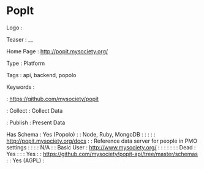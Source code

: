 # PopIt

Logo
: ![]()

Teaser
: __

Home Page
: http://popit.mysociety.org/

Type
: Platform

Tags
: api, backend, popolo

Keywords
: 

: https://github.com/mysociety/popit


: Collect
: Collect Data

: Publish
: Present Data

Has Schema
: Yes (Popolo)
: 
: Node, Ruby, MongoDB
: 
: 
: 
: 
: http://popit.mysociety.org/docs
: 
: Reference data server for people in PMO settings
: 
: 
: 
: N/A
: 
: Basic User
: http://www.mysociety.org/
: 
: 
: 
: 
: 
: 
: Dead
: Yes
: 
: 
: Yes
: 
: https://github.com/mysociety/popit-api/tree/master/schemas
: 
: Yes (AGPL)
: 
